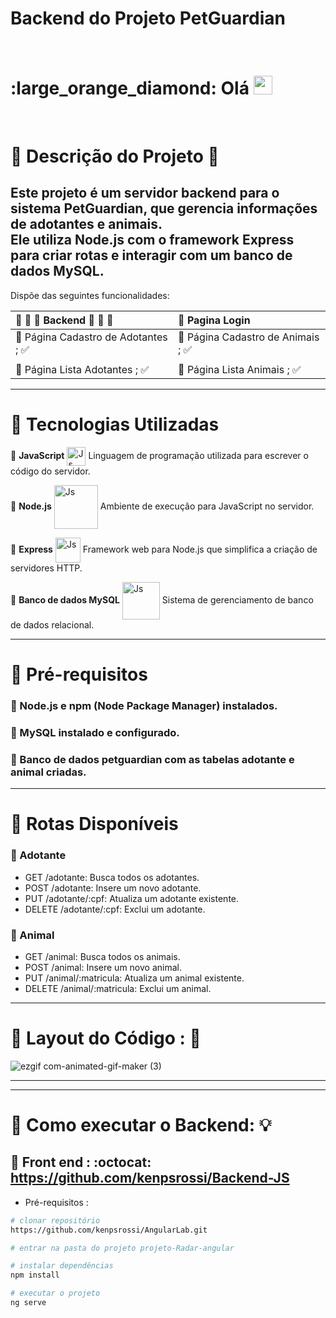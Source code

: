# Backend do Projeto PetGuardian   

<br>
 <h1 align="left"> :large_orange_diamond: Olá <img src="https://raw.githubusercontent.com/kaueMarques/kaueMarques/master/hi.gif" height="30px"></h1>
<br>

#  :large_orange_diamond: Descrição do Projeto :page_with_curl: <br>
## Este projeto é um servidor backend para o sistema PetGuardian, que gerencia informações de adotantes e animais. <br> Ele utiliza Node.js com o framework Express para criar rotas e interagir com um banco de dados MySQL.

Dispõe das seguintes funcionalidades:

| :small_orange_diamond: :small_orange_diamond: :large_orange_diamond:  Backend :large_orange_diamond: :small_orange_diamond: :small_orange_diamond:| :small_orange_diamond: Pagina Login 
|:--------------|:-----
| :small_orange_diamond: Página Cadastro de Adotantes ; :white_check_mark: | :small_orange_diamond: Página Cadastro de Animais ; :white_check_mark:
| |    
| :small_orange_diamond: Página Lista Adotantes ; :white_check_mark:   |   :small_orange_diamond: Página Lista Animais ; :white_check_mark:  

*****

# :large_orange_diamond: Tecnologias Utilizadas
🔸 **JavaScript**  <img align="center" alt="Js" height="30" width="30" src="https://cdn.iconscout.com/icon/premium/png-512-thumb/javascript-2752148-2284965.png?f=webp&w=256"> 
Linguagem de programação utilizada para escrever o código do servidor.<br>

🔸 **Node.js**  <img align="center" alt="Js" height="70" width="70" src="https://cdn.iconscout.com/icon/free/png-512/free-node-js-2-1174936.png?f=webp&w=256">
Ambiente de execução para JavaScript no servidor.<br>
 
🔸 **Express** <img align="center" alt="Js" height="40" width="40" src="https://cdn.iconscout.com/icon/premium/png-512-thumb/express-js-11217675-9200670.png?f=webp&w=256">
Framework web para Node.js que simplifica a criação de servidores HTTP.<br>

🔸 **Banco de dados MySQL** <img align="center" alt="Js" height="60" width="60" src="https://cdn.iconscout.com/icon/free/png-512/free-mysql-3521596-2945040.png?f=webp&w=256">
Sistema de gerenciamento de banco de dados relacional.<br>

*****

#  :large_orange_diamond: Pré-requisitos
###  :small_orange_diamond: Node.js e npm (Node Package Manager) instalados.<br>
###  :small_orange_diamond: MySQL instalado e configurado.<br>
###  :small_orange_diamond: Banco de dados petguardian com as tabelas adotante e animal criadas.<br>


*****
# :large_orange_diamond: Rotas Disponíveis<br>
### :large_orange_diamond: Adotante                                                                                                               
* GET /adotante: Busca todos os adotantes.<br>
* POST /adotante: Insere um novo adotante.<br>
* PUT /adotante/:cpf: Atualiza um adotante existente.<br>
* DELETE /adotante/:cpf: Exclui um adotante.<br>

### :large_orange_diamond: Animal<br>
* GET /animal: Busca todos os animais.<br>
* POST /animal: Insere um novo animal.<br>
* PUT /animal/:matricula: Atualiza um animal existente.<br>
* DELETE /animal/:matricula: Exclui um animal.<br>


*****
#  :large_orange_diamond: Layout do Código : :notebook_with_decorative_cover:
![ezgif com-animated-gif-maker (3)](https://github.com/kenpsrossi/test_co/assets/102131657/59fb82eb-21ca-4492-bfb6-1a957439f15b)

*****

*****
# :large_orange_diamond: Como executar o Backend: :bulb:

##  :flashlight: Front end : :octocat: https://github.com/kenpsrossi/Backend-JS
- Pré-requisitos : 

```bash
# clonar repositório
https://github.com/kenpsrossi/AngularLab.git

# entrar na pasta do projeto projeto-Radar-angular

# instalar dependências
npm install

# executar o projeto
ng serve

```
